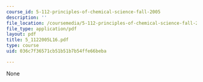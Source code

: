 ```yaml
---
course_id: 5-112-principles-of-chemical-science-fall-2005
description: ''
file_location: /coursemedia/5-112-principles-of-chemical-science-fall-2005/036c7f36571cb51b51b7b54ffe66beba_5_1122005L16.pdf
file_type: application/pdf
layout: pdf
title: 5_1122005L16.pdf
type: course
uid: 036c7f36571cb51b51b7b54ffe66beba

---
```

None